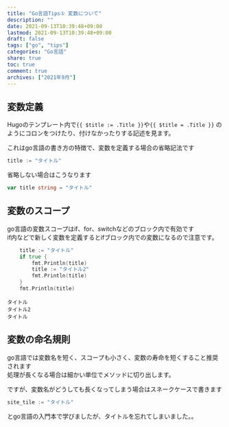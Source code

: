 ```yaml
---
title: "Go言語Tips① 変数について"
description: ""
date: 2021-09-13T10:39:48+09:00
lastmod: 2021-09-13T10:39:48+09:00
draft: false
tags: ["go", "tips"]
categories: "Go言語"
share: true
toc: true
comment: true
archives: ["2021年9月"]
---
```


## 変数定義

Hugoのテンプレート内で`{{ $title := .Title }}`や`{{ $title = .Title }}`
のようにコロンをつけたり、付けなかったりする記述を見ます。

これはgo言語の書き方の特徴で、変数を定義する場合の省略記法です
```go
title := "タイトル"
```

省略しない場合はこうなります
```go
var title string = "タイトル"
```

## 変数のスコープ

go言語の変数スコープはif、for、switchなどのブロック内で有効です  
if内などで新しく変数を定義するとifブロック内での変数になるので注意です。
```go
    title := "タイトル"
    if true {
        fmt.Println(title)
        title := "タイトル2"
		fmt.Println(title)
    }
    fmt.Println(title)
```

```
タイトル
タイトル2
タイトル
```

## 変数の命名規則
go言語では変数名を短く、スコープも小さく、変数の寿命を短くすること推奨されます  
処理が長くなる場合は細かい単位でメソッドに切り出します。

ですが、変数名がどうしても長くなってしまう場合はスネークケースで書きます

```go
site_tile := "タイトル"
```

とgo言語の入門本で学びましたが、タイトルを忘れてしまいました。。

